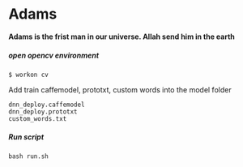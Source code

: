 # Adams
**Adams is the frist man in our universe. Allah send him in the earth**
##### open opencv environment 
    $ workon cv
Add train caffemodel, prototxt, custom words into the model folder

    dnn_deploy.caffemodel
    dnn_deploy.prototxt
    custom_words.txt
##### Run script 
    bash run.sh